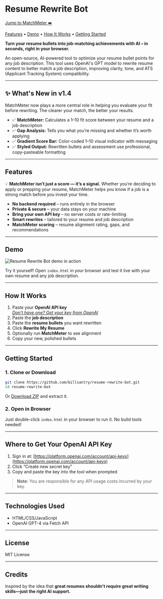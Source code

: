 
# Resume Rewrite Bot

[Jump to MatchMeter ➡️](#features)

[Features](#features) • [Demo](#demo) • [How It Works](#how-it-works) • [Getting Started](#getting-started)

**Turn your resume bullets into job-matching achievements with AI – in seconds, right in your browser.**

An open-source, AI-powered tool to optimize your resume bullet points for any job description. This tool uses OpenAI's GPT model to rewrite resume content to better match a job description, improving clarity, tone, and ATS (Applicant Tracking System) compatibility.

---

## ✨ What's New in v1.4

MatchMeter now plays a more central role in helping you evaluate your fit before rewriting. The clearer your match, the better your results.

- ✅ **MatchMeter:** Calculates a 1–10 fit score between your resume and a job description
- ✅ **Gap Analysis:** Tells you what you’re missing and whether it’s worth applying
- ✅ **Gradient Score Bar:** Color-coded 1–10 visual indicator with messaging
- ✅ **Styled Output:** Rewritten bullets and assessment use professional, copy-pasteable formatting

---

## Features

💡 **MatchMeter isn’t just a score — it’s a signal.** Whether you’re deciding to apply or prepping your resume, MatchMeter helps you know if a job is a strong match before you invest your time.

- **No backend required** – runs entirely in the browser
- **Private & secure** – your data stays on your machine
- **Bring your own API key** – no server costs or rate-limiting
- **Smart rewrites** – tailored to your resume and job description
- **MatchMeter scoring** – resume alignment rating, gaps, and recommendations

---

## Demo

![Resume Rewrite Bot demo in action](demo/demo.gif)

Try it yourself! Open `index.html` in your browser and test it live with your own resume and any job description.

---

## How It Works

1. Paste your **OpenAI API key**  
   [*Don’t have one? Get your key from OpenAI*](https://platform.openai.com/account/api-keys)
2. Paste the **job description**
3. Paste the **resume bullets** you want rewritten
4. Click **Rewrite My Resume**
5. Optionally run **MatchMeter** to see alignment
6. Copy your new, polished bullets

---

## Getting Started

### 1. Clone or Download

```bash
git clone https://github.com/billsantry/resume-rewrite-bot.git
cd resume-rewrite-bot
```

Or [Download ZIP](https://github.com/billsantry/resume-rewrite-bot/archive/refs/heads/main.zip) and extract it.

### 2. Open in Browser

Just double-click `index.html` in your browser to run it. No build tools needed!

---

## Where to Get Your OpenAI API Key

1. Sign in at: [https://platform.openai.com/account/api-keys](https://platform.openai.com/account/api-keys)
2. Click “Create new secret key”
3. Copy and paste the key into the tool when prompted

> **Note**: You are responsible for any API usage costs incurred by your key.

---

## Technologies Used

- HTML/CSS/JavaScript
- OpenAI GPT-4 via Fetch API

---

## License

MIT License

---

## Credits

Inspired by the idea that **great resumes shouldn't require great writing skills—just the right AI support.**
